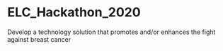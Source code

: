 # ELC_Hackathon_2020
Develop a technology solution that promotes and/or enhances the fight against breast cancer

